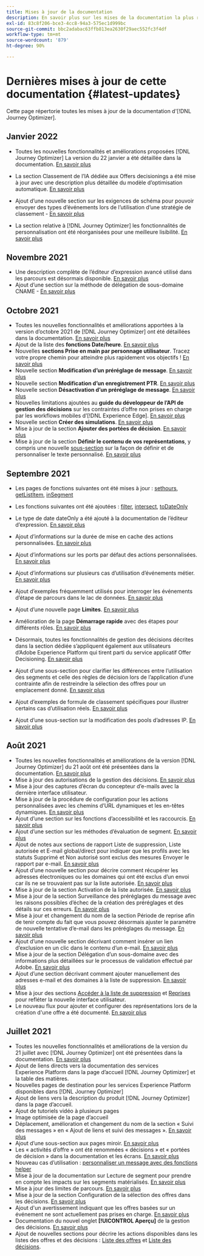 ```yaml
---
title: Mises à jour de la documentation
description: En savoir plus sur les mises de la documentation la plus récente
exl-id: 83c8f206-bce3-4cc8-94a3-575ec1d999bc
source-git-commit: bbc2adabac63ffb813ea2630f29aec552fc3f4df
workflow-type: tm+mt
source-wordcount: '879'
ht-degree: 90%

---
```


# Dernières mises à jour de cette documentation {#latest-updates}

Cette page répertorie toutes les mises à jour de la documentation d&#39;[!DNL Journey Optimizer].

## Janvier 2022

* Toutes les nouvelles fonctionnalités et améliorations proposées [!DNL Journey Optimizer] La version du 22 janvier a été détaillée dans la documentation. [En savoir plus](release-notes.md)

* La section Classement de l’IA dédiée aux Offers decisionings a été mise à jour avec une description plus détaillée du modèle d’optimisation automatique. [En savoir plus](offers/offer-library/create-ranking-strategies.md#auto-optimization)

* Ajout d’une nouvelle section sur les exigences de schéma pour pouvoir envoyer des types d’événements lors de l’utilisation d’une stratégie de classement - [En savoir plus](offers/offer-library/create-ranking-strategies.md#schema-requirements)

* La section relative à [!DNL Journey Optimizer] les fonctionnalités de personnalisation ont été réorganisées pour une meilleure lisibilité. [En savoir plus](personalization/personalize.md)

## Novembre 2021

* Une description complète de l’éditeur d’expression avancé utilisé dans les parcours est désormais disponible. [En savoir plus](building-journeys/expression/expressionadvanced.md)
* Ajout d’une section sur la méthode de délégation de sous-domaine CNAME - [En savoir plus](configuration/delegate-subdomain.md#cname-subdomain-delegation)

## Octobre 2021

* Toutes les nouvelles fonctionnalités et améliorations apportées à la version d’octobre 2021 de [!DNL Journey Optimizer] ont été détaillées dans la documentation. [En savoir plus](release-notes.md)
* Ajout de la liste des **fonctions Date/heure**. [En savoir plus](personalization/functions/dates.md)
* Nouvelles **sections Prise en main par personnage utilisateur**. Tracez votre propre chemin pour atteindre plus rapidement vos objectifs ! [En savoir plus](quick-start.md)
* Nouvelle section **Modification d’un préréglage de message**. [En savoir plus](configuration/message-presets.md#edit-message-preset)
* Nouvelle section **Modification d’un enregistrement PTR**. [En savoir plus](configuration/ptr-records.md#edit-ptr-record)
* Nouvelle section **Désactivation d’un préréglage de message**. [En savoir plus](configuration/message-presets.md#edit-message-preset#deactivate-preset)
* Nouvelles limitations ajoutées au **guide du développeur de l’API de gestion des décisions** sur les contraintes d’offre non prises en charge par les workflows mobiles d’[!DNL Experience Edge]. [En savoir plus](offers/api-reference/offers-api/personalized-offers/create.md#limitations)
* Nouvelle section **Créer des simulations**. [En savoir plus](offers/offer-activities/simulation.md)
* Mise à jour de la section **Ajouter des portées de décision**. [En savoir plus](offers/offer-activities/create-offer-activities.md#add-decision-scopes)
* Mise à jour de la section **Définir le contenu de vos représentations**, y compris une nouvelle [sous-section](offers/offer-library/creating-personalized-offers.md#custom-text) sur la façon de définir et de personnaliser le texte personnalisé. [En savoir plus](offers/offer-library/creating-personalized-offers.md#content)

## Septembre 2021

* Les pages de fonctions suivantes ont été mises à jour : [sethours](building-journeys/functions/functionsethours.md), [getListItem](building-journeys/functions/functiongetlistitem.md), [inSegment](building-journeys/functions/functioninsegment.md)

* Les fonctions suivantes ont été ajoutées : [filter](building-journeys/functions/functionfilter.md), [intersect](building-journeys/functions/functionintersect.md), [toDateOnly](building-journeys/functions/functiontodateonly.md)

* Le type de date dateOnly a été ajouté à la documentation de l’éditeur d’expression. [En savoir plus](building-journeys/expression/data-types.md)

* Ajout d’informations sur la durée de mise en cache des actions personnalisées. [En savoir plus](datasource/external-data-sources.md#section_wjp_nl5_nhb)

* Ajout d’informations sur les ports par défaut des actions personnalisées. [En savoir plus](action/about-custom-action-configuration.md#url-configuration)

* Ajout d’informations sur plusieurs cas d’utilisation d’événements métier. [En savoir plus](event/about-creating-business.md#multiple-business-events)

* Ajout d’exemples fréquemment utilisés pour interroger les événements d’étape de parcours dans le lac de données. [En savoir plus](reports/query-examples.md)

* Ajout d’une nouvelle page **Limites**. [En savoir plus](limitations.md)

* Amélioration de la page **Démarrage rapide** avec des étapes pour différents rôles. [En savoir plus](quick-start.md)

* Désormais, toutes les fonctionnalités de gestion des décisions décrites dans la section dédiée s’appliquent également aux utilisateurs d’Adobe Experience Platform qui tirent parti du service applicatif Offer Decisioning.
[En savoir plus](offers/get-started/starting-offer-decisioning.md)

* Ajout d’une sous-section pour clarifier les différences entre l’utilisation des segments et celle des règles de décision lors de l’application d’une contrainte afin de restreindre la sélection des offres pour un emplacement donné. [En savoir plus](offers/offer-activities/create-offer-activities.md#segments-vs-decision-rules)

* Ajout d’exemples de formule de classement spécifiques pour illustrer certains cas d’utilisation réels. [En savoir plus](offers/offer-library/create-ranking-formulas.md#ranking-formula-examples)

* Ajout d’une sous-section sur la modification des pools d’adresses IP. [En savoir plus](configuration/ip-pools.md#edit-ip-pool)

## Août 2021

* Toutes les nouvelles fonctionnalités et améliorations de la version [!DNL Journey Optimizer] du 21 août ont été présentées dans la documentation. [En savoir plus](release-notes.md)
* Mise à jour des autorisations de la gestion des décisions. [En savoir plus](administration/ootb-product-profiles.md)
* Mise à jour des captures d’écran du concepteur d’e-mails avec la dernière interface utilisateur.
* Mise à jour de la procédure de configuration pour les actions personnalisées avec les chemins d’URL dynamiques et les en-têtes dynamiques. [En savoir plus](action/about-custom-action-configuration.md#url-configuration)
* Ajout d’une section sur les fonctions d’accessibilité et les raccourcis. [En savoir plus](user-interface.md#accessibility)
* Ajout d’une section sur les méthodes d’évaluation de segment. [En savoir plus](segment/about-segments.md#evaluation-method-in-journey-optimizer)
* Ajout de notes aux sections de rapport Liste de suppression, Liste autorisée et E-mail global/direct pour indiquer que les profils avec les statuts Supprimé et Non autorisé sont exclus des mesures Envoyer le rapport par e-mail. [En savoir plus](reports/email-global-report.md)
* Ajout d’une nouvelle section pour décrire comment récupérer les adresses électroniques ou les domaines qui ont été exclus d’un envoi car ils ne se trouvaient pas sur la liste autorisée. [En savoir plus](allow-list.md#reporting)
* Mise à jour de la section Activation de la liste autorisée. [En savoir plus](allow-list.md#enable-allow-list)
* Mise à jour de la section Surveillance des préréglages du message avec les raisons possibles d’échec de la création des préréglages et des détails sur ces erreurs. [En savoir plus](configuration/message-presets.md#monitor-message-presets)
* Mise à jour et changement du nom de la section Période de reprise afin de tenir compte du fait que vous pouvez désormais ajuster le paramètre de nouvelle tentative d’e-mail dans les préréglages du message. [En savoir plus](configuration/retries.md#retry-duration)
* Ajout d’une nouvelle section décrivant comment insérer un lien d’exclusion en un clic dans le contenu d’un e-mail. [En savoir plus](message-tracking.md#one-click-opt-out-link)
* Mise à jour de la section Délégation d’un sous-domaine avec des informations plus détaillées sur le processus de validation effectué par Adobe. [En savoir plus](configuration/delegate-subdomain.md#subdomain-validation)
* Ajout d’une section décrivant comment ajouter manuellement des adresses e-mail et des domaines à la liste de suppression. [En savoir plus](configuration/manage-suppression-list.md#add-addresses-and-domains)
* Mise à jour des sections [Accéder à la liste de suppression](configuration/manage-suppression-list.md#access-suppression-list) et [Reprises](configuration/retries.md) pour refléter la nouvelle interface utilisateur.
* Le nouveau flux pour ajouter et configurer des représentations lors de la création d&#39;une offre a été documenté. [En savoir plus](offers/offer-library/creating-personalized-offers.md#representations)


## Juillet 2021

* Toutes les nouvelles fonctionnalités et améliorations de la version du 21 juillet avec [!DNL Journey Optimizer] ont été présentées dans la documentation. [En savoir plus](release-notes.md)
* Ajout de liens directs vers la documentation des services Experience Platform dans la page d’accueil [!DNL Journey Optimizer] et la table des matières.
* Nouvelles pages de destination pour les services Experience Platform disponibles dans [!DNL Journey Optimizer]
* Ajout de liens vers la description du produit [!DNL Journey Optimizer] dans la page d’accueil.
* Ajout de tutoriels vidéo à plusieurs pages
* Image optimisée de la page d’accueil
* Déplacement, amélioration et changement du nom de la section « Suivi des messages » en « Ajout de liens et suivi des messages ». [En savoir plus](message-tracking.md)
* Ajout d’une sous-section aux pages miroir. [En savoir plus](message-tracking.md#mirror-page)
* Les « activités d’offre » ont été renommées « décisions » et « portées de décision » dans la documentation et les écrans. [En savoir plus](offers/get-started/starting-offer-decisioning.md)
* Nouveau cas d’utilisation : [personnaliser un message avec des fonctions helper](personalization/personalization-use-case-helper-functions.md)
* Mise à jour de la documentation sur Lecture de segment pour prendre en compte les impacts sur les segments matérialisés. [En savoir plus](building-journeys/read-segment.md)
* Mise à jour des limites de parcours. [En savoir plus](limitations.md)
* Mise à jour de la section Configuration de la sélection des offres dans les décisions. [En savoir plus](offers/offer-activities/configure-offer-selection.md)
* Ajout d&#39;un avertissement indiquant que les offres basées sur un événement ne sont actuellement pas prises en charge. [En savoir plus](offers/offer-library/creating-personalized-offers.md#eligibility)
* Documentation du nouvel onglet **[!UICONTROL Aperçu]** de la gestion des décisions. [En savoir plus](offers/get-started/user-interface.md#overview)
* Ajout de nouvelles sections pour décrire les actions disponibles dans les listes des offres et des décisions : [Liste des offres](offers/offer-library/creating-personalized-offers.md#offer-list) et [Liste des décisions](offers/offer-activities/create-offer-activities.md#decision-list).
